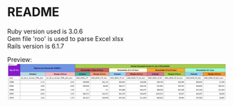 # README

Ruby version used is 3.0.6 \
Gem file 'roo' is used to parse Excel xlsx \
Rails version is 6.1.7

Preview:
![](lib/images/preview.png)

